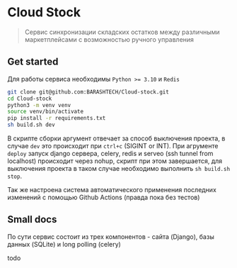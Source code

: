 # Cloud Stock
> Сервис синхронизации складских остатков между различными маркетплейсами с возможностью ручного управления

## Get started
Для работы сервиса необходимы `Python >= 3.10` и `Redis`

```bash
git clone git@github.com:BARASHTECH/Cloud-stock.git
cd Cloud-stock
python3 -m venv venv
source venv/bin/activate
pip install -r requirements.txt
sh build.sh dev
```

В скрипте сборки аргумент отвечает за способ выключения проекта, в случае `dev` это происходит при `ctrl+c` (SIGINT or INT). При агрументе `deploy` запуск django сервера, celery, redis и serveo (ssh tunnel from localhost) происходит через nohup, скрипт при этом завершается, для выключения проекта в таком случае необходимо выполнить `sh build.sh stop`.

Так же настроена система автоматического применения последних изменений с помощью Github Actions (правда пока без тестов)

## Small docs
По сути сервис состоит из трех компонентов - сайта (Django), базы данных (SQLite) и long polling (celery)

todo
